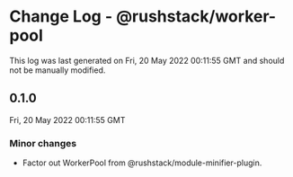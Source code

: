 # Change Log - @rushstack/worker-pool

This log was last generated on Fri, 20 May 2022 00:11:55 GMT and should not be manually modified.

## 0.1.0
Fri, 20 May 2022 00:11:55 GMT

### Minor changes

- Factor out WorkerPool from @rushstack/module-minifier-plugin.

